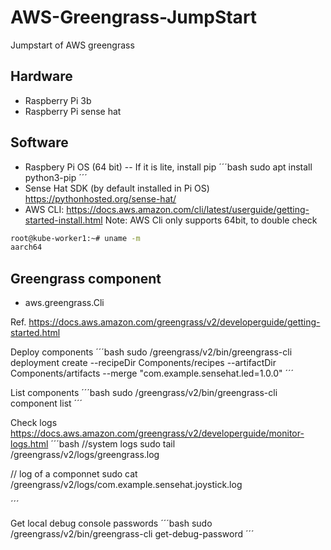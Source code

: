 # AWS-Greengrass-JumpStart
Jumpstart of AWS greengrass

## Hardware
- Raspberry Pi 3b
- Raspberry Pi sense hat

## Software
- Raspbery Pi OS (64 bit) 
-- If it is lite, install pip
´´´bash
sudo apt install python3-pip
´´´
- Sense Hat SDK (by default installed in Pi OS) https://pythonhosted.org/sense-hat/ 
- AWS CLI: https://docs.aws.amazon.com/cli/latest/userguide/getting-started-install.html 
Note: AWS Cli only supports 64bit, to double check
```bash
root@kube-worker1:~# uname -m
aarch64
```

## Greengrass component
- aws.greengrass.Cli

Ref.
https://docs.aws.amazon.com/greengrass/v2/developerguide/getting-started.html


Deploy components
´´´bash
sudo /greengrass/v2/bin/greengrass-cli deployment create --recipeDir Components/recipes --artifactDir Components/artifacts --merge "com.example.sensehat.led=1.0.0"
´´´

List components
´´´bash
sudo /greengrass/v2/bin/greengrass-cli component list
´´´

Check logs
https://docs.aws.amazon.com/greengrass/v2/developerguide/monitor-logs.html
´´´bash
//system logs
sudo tail /greengrass/v2/logs/greengrass.log

// log of a componnet
sudo cat /greengrass/v2/logs/com.example.sensehat.joystick.log

´´´

Get local debug console passwords
´´´bash
sudo /greengrass/v2/bin/greengrass-cli get-debug-password
´´´
